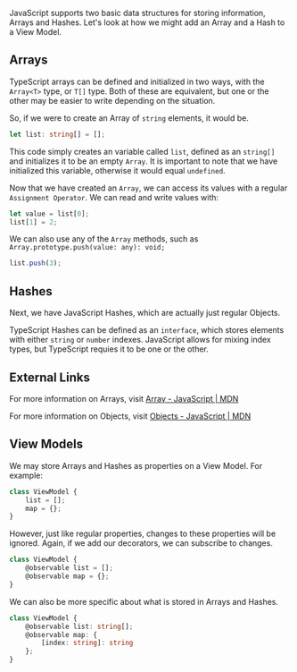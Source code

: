 JavaScript supports two basic data structures for storing information, Arrays and Hashes.  Let's look at how we might add an Array and a Hash to a View Model.

## Arrays

TypeScript arrays can be defined and initialized in two ways, with the `Array<T>` type, or `T[]` type.  Both of these are equivalent, but one or the other may be easier to write depending on the situation.

So, if we were to create an Array of `string` elements, it would be.

```` TypeScript
let list: string[] = [];
````

This code simply creates an variable called `list`, defined as an `string[]` and initializes it to be an empty `Array`.  It is important to note that we have initialized this variable, otherwise it would equal `undefined`.

Now that we have created an `Array`, we can access its values with a regular `Assignment Operator`.  We can read and write values with:

```` TypeScript
let value = list[0];
list[1] = 2;
````

We can also use any of the `Array` methods, such as `Array.prototype.push(value: any): void;`

```` TypeScript
list.push(3);
````

## Hashes

Next, we have JavaScript Hashes, which are actually just regular Objects.

TypeScript Hashes can be defined as an `interface`, which stores elements with either `string` or `number` indexes.  JavaScript allows for mixing index types, but TypeScript requies it to be one or the other.

## External Links

For more information on Arrays, visit [Array - JavaScript | MDN](https://developer.mozilla.org/en-US/docs/Web/JavaScript/Reference/Global_Objects/Array)

For more information on Objects, visit [Objects - JavaScript | MDN](https://developer.mozilla.org/en-US/docs/Web/JavaScript/Reference/Global_Objects/Object)

## View Models

We may store Arrays and Hashes as properties on a View Model.  For example:

```` TypeScript
class ViewModel {
    list = [];
    map = {};
}
````

However, just like regular properties, changes to these properties will be ignored.  Again, if we add our decorators, we can subscribe to changes.

```` TypeScript
class ViewModel {
    @observable list = [];
    @observable map = {};
}
````

We can also be more specific about what is stored in Arrays and Hashes.

```` TypeScript
class ViewModel {
    @observable list: string[];
    @observable map: {
        [index: string]: string
    };
}
````
